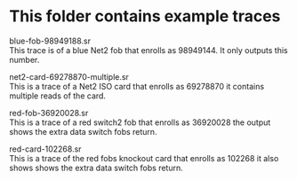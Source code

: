 # This folder contains example traces

blue-fob-98949188.sr  
This trace is of a blue Net2 fob that enrolls as 98949144. It only outputs this number.

net2-card-69278870-multiple.sr  
This is a trace of a Net2 ISO card that enrolls as 69278870 it contains multiple reads of the card.

red-fob-36920028.sr  
This is a trace of a red switch2 fob that enrolls as 36920028 the output shows the extra data switch fobs return.

red-card-102268.sr  
This is a trace of the red fobs knockout card that enrolls as 102268 it also shows shows the extra data switch fobs return. 